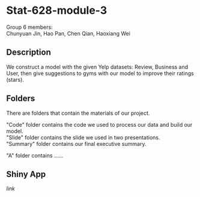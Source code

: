 # Stat-628-module-3

Group 6 members:   
Chunyuan Jin, Hao Pan, Chen Qian, Haoxiang Wei

## Description
We construct a model with the given Yelp datasets: Review, Business and User, then give suggestions to gyms with our model to improve their ratings (stars).


## Folders
There are folders that contain the materials of our project.   
 
"Code" folder contains the code we used to process our data and build our model.  
"Slide" folder contains the slide we used in two presentations.  
"Summary" folder contains our final executive summary.  

"A" folder contains ......  

## Shiny App
*link*
